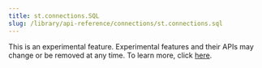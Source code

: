 ```yaml
---
title: st.connections.SQL
slug: /library/api-reference/connections/st.connections.sql
---
```


<Important>

This is an experimental feature. Experimental features and their APIs may change or be removed at any time. To learn more, click [here](/library/advanced-features/prerelease#experimental-features).

</Important>

<Autofunction function="streamlit.connections.SQL" />
